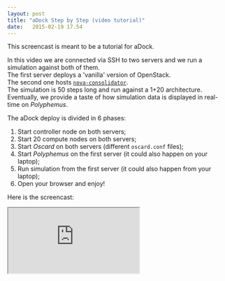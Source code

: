 ```yaml
---
layout: post
title: "aDock Step by Step (video tutorial)"
date:   2015-02-19 17.54
---
```


This screencast is meant to be a tutorial for aDock.

In this video we are connected via SSH to two servers and we run a simulation against both of them.  
The first server deploys a 'vanilla' version of OpenStack.  
The second one hosts [`nova-consolidator`](https://blueprints.launchpad.net/nova/+spec/nova-consolidator).  
The simulation is 50 steps long and run against a 1+20 architecture.  
Eventually, we provide a taste of how simulation data is displayed in real-time on _Polyphemus_.

The aDock deploy is divided in 6 phases:

1. Start controller node on both servers;
2. Start 20 compute nodes on both servers;
3. Start _Oscard_ on both servers (different `oscard.conf` files);
4. Start _Polyphemus_ on the first server (it could also happen on your laptop);
5. Run simulation from the first server (it could also happen from your laptop);
6. Open your browser and enjoy!

Here is the screencast:

<div class="embed-responsive embed-responsive-16by9">
  <iframe class="embed-responsive-item" src="https://www.youtube.com/embed/_22WaEyaIkw"></iframe>
</div>